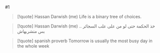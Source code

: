 #1
> [!quote] Hassan Darwish (me)
> Life is a binary tree of choices.


> [!quote] Hassan Darwish (me)
> خذ الحكمة حتى لو من على علب السجائر .. بس متشربهاش


> [!quote] spanish proverb
> Tomorrow is usually the most busy day in the whole week


